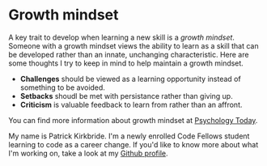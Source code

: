 # Growth mindset

A key trait to develop when learning a new skill is a *growth mindset*. Someone with a growth mindset views the ability to learn as a skill that can be developed rather than an innate, unchanging characteristic. Here are some thoughts I try to keep in mind to help maintain a growth mindset.

- **Challenges** should be viewed as a learning opportunity instead of something to be avoided.
- **Setbacks** shoudl be met with persistance rather than giving up.
- **Criticism** is valuable feedback to learn from rather than an affront.

You can find more information about growth mindset at [Psychology Today](https://www.psychologytoday.com/us/basics/growth-mindset).

My name is Patrick Kirkbride. I'm a newly enrolled Code Fellows student learning to code as a career change. If you'd like to know more about what I'm working on, take a look at my [Github profile](https://github.com/pkirkbride).
